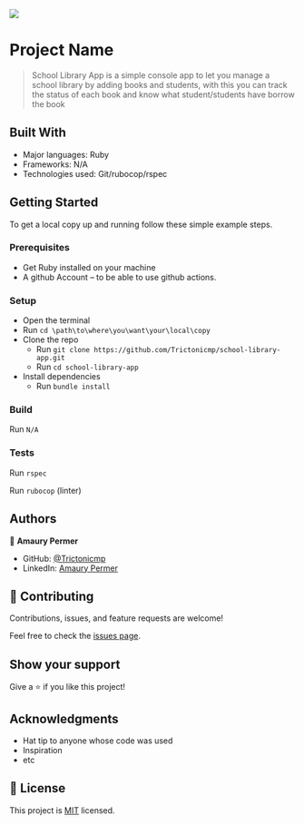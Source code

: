 ![](https://img.shields.io/badge/Microverse-blueviolet)

# Project Name

> School Library App is a simple console app to let you manage a school library by adding books and students, with this you can track the status of each book and know what student/students have borrow the book 

## Built With

- Major languages: Ruby
- Frameworks: N/A
- Technologies used: Git/rubocop/rspec


## Getting Started

To get a local copy up and running follow these simple example steps.

### Prerequisites
- Get Ruby installed on your machine
- A github Account – to be able to use github actions.


### Setup
* Open the terminal
* Run ```cd \path\to\where\you\want\your\local\copy```
* Clone the repo
  * Run ```git clone https://github.com/Trictonicmp/school-library-app.git```
  * Run ```cd school-library-app```
* Install dependencies  
  * Run ```bundle install```

### Build
Run ```N/A```

### Tests
Run ```rspec```

Run ```rubocop``` (linter)




## Authors

👤 **Amaury Permer**

- GitHub: [@Trictonicmp](https://github.com/Trictonicmp)
- LinkedIn: [Amaury Permer](https://www.linkedin.com/in/amaury-permer/)


## 🤝 Contributing

Contributions, issues, and feature requests are welcome!

Feel free to check the [issues page](../../issues/).

## Show your support

Give a ⭐️ if you like this project!

## Acknowledgments

- Hat tip to anyone whose code was used
- Inspiration
- etc

## 📝 License

This project is [MIT](./MIT.md) licensed.
